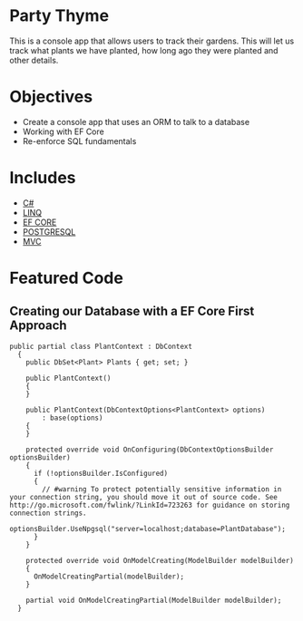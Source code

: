 # Party Thyme

This is a console app that allows users to track their gardens. This will let us track what plants we have planted, how long ago they were planted and other details.

# Objectives

- Create a console app that uses an ORM to talk to a database
- Working with EF Core
- Re-enforce SQL fundamentals

# Includes

- [C#](https://docs.microsoft.com/en-us/dotnet/csharp/)
- [LINQ](https://docs.microsoft.com/en-us/dotnet/csharp/programming-guide/concepts/linq/)
- [EF CORE](https://docs.microsoft.com/en-us/ef/core/)
- [POSTGRESQL](https://www.postgresql.org/)
- [MVC](https://dotnet.microsoft.com/apps/aspnet/mvc)

# Featured Code

## Creating our Database with a EF Core First Approach

```JSX
public partial class PlantContext : DbContext
  {
    public DbSet<Plant> Plants { get; set; }

    public PlantContext()
    {
    }

    public PlantContext(DbContextOptions<PlantContext> options)
        : base(options)
    {
    }

    protected override void OnConfiguring(DbContextOptionsBuilder optionsBuilder)
    {
      if (!optionsBuilder.IsConfigured)
      {
        // #warning To protect potentially sensitive information in your connection string, you should move it out of source code. See http://go.microsoft.com/fwlink/?LinkId=723263 for guidance on storing connection strings.
        optionsBuilder.UseNpgsql("server=localhost;database=PlantDatabase");
      }
    }

    protected override void OnModelCreating(ModelBuilder modelBuilder)
    {
      OnModelCreatingPartial(modelBuilder);
    }

    partial void OnModelCreatingPartial(ModelBuilder modelBuilder);
  }
```
